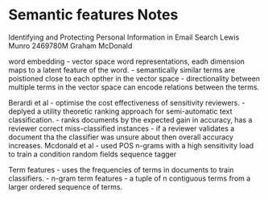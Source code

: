 # Semantic features Notes

Identifying and Protecting Personal Information in Email Search
Lewis Munro
2469780M
Graham McDonald

word embedding - vector space word representations, eadh dimension maps to a latent feature of the word.
	- semantically similar terms are poistioned close to each opther in the vector space
	- directionality between multiple terms in the vector space can encode relations between the terms. 

Berardi et al - optimise the cost effectiveness of sensitivity reviewers.
	- deplyed a utility theoretic ranking approach for semi-automatic text classification.
	- ranks documents by the expected gain in accuracy, has a reviewer correct miss-classified instances
		- if a reviewer validates a document tha the classifier was unsure about then overall accuracy
		  increases.
Mcdonald et al - used POS n-grams with a high sensitivity load to train a condition random fields sequence tagger

Term features - uses the frequencies of terms in documents to train classifiers.
	- n-gram term features - a tuple of n contiguous terms from a larger ordered sequence of terms.

